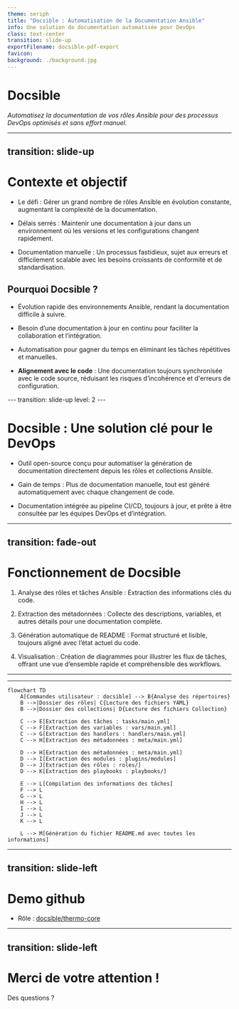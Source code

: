```yaml
---
theme: seriph
title: "Docsible : Automatisation de la Documentation Ansible"
info: Une solution de documentation automatisée pour DevOps
class: text-center
transition: slide-up
exportFilename: docsible-pdf-export
favicon: 
background: ./background.jpg
---
```


# **Docsible**

*Automatisez la documentation de vos rôles Ansible pour des processus DevOps optimisés et sans effort manuel.*

---
transition: slide-up
---

# Contexte et objectif
<v-click>

- <span v-mark.orange="1">Le défi</span> : Gérer un grand nombre de rôles Ansible en évolution constante, augmentant la complexité de la documentation.
</v-click>
<v-click>

- <span v-mark.orange="2">Délais serrés</span> : Maintenir une documentation à jour dans un environnement où les versions et les configurations changent rapidement.
</v-click>
<v-click>

- <span v-mark.orange="3">Documentation manuelle</span> : Un processus fastidieux, sujet aux erreurs et difficilement scalable avec les besoins croissants de conformité et de standardisation.
</v-click>


## Pourquoi Docsible ?
<v-click>

- <span v-mark.orange="4">Évolution rapide</span> des environnements Ansible, rendant la documentation difficile à suivre.
</v-click>
<v-click>

- Besoin d’une documentation <span v-mark.orange="5">à jour en continu</span> pour faciliter la collaboration et l’intégration.
</v-click>
<v-click>

- Automatisation pour <span v-mark.orange="6">gagner du temps</span> en éliminant les tâches répétitives et manuelles.
</v-click>
<v-click>

- <span v-mark.orange="7">**Alignement avec le code**</span> : Une documentation toujours synchronisée avec le code source, réduisant les risques d’incohérence et d'erreurs de configuration.
</v-click>
---
transition: slide-up
level: 2
---

# Docsible : Une solution clé pour le DevOps
<v-click>

- Outil <span v-mark.orange="1">open-source</span> conçu pour automatiser la génération de documentation directement depuis les rôles et collections Ansible.
</v-click>
<v-click>

- <span v-mark.orange="2">Gain de temps</span> : Plus de documentation manuelle, tout est généré automatiquement avec chaque changement de code.
</v-click>
<v-click>

- Documentation <span v-mark.orange="3">intégrée au pipeline CI/CD</span>, toujours à jour, et prête à être consultée par les équipes DevOps et d’intégration.
</v-click>

---
transition: fade-out
---

# Fonctionnement de Docsible
<v-click>

1. <span v-mark.orange="1">Analyse des rôles et tâches Ansible</span> : Extraction des informations clés du code.
</v-click>
<v-click>

2. <span v-mark.orange="2">Extraction des métadonnées</span> : Collecte des descriptions, variables, et autres détails pour une documentation complète.
</v-click>
<v-click>

3. <span v-mark.orange="3">Génération automatique de README</span> : Format structuré et lisible, toujours aligné avec l’état actuel du code.
</v-click>
<v-click>

4. <span v-mark.orange="4">Visualisation</span> : Création de diagrammes pour illustrer les flux de tâches, offrant une vue d’ensemble rapide et compréhensible des workflows.
</v-click>

---
---

```mermaid
flowchart TD
    A[Commandes utilisateur : docsible] --> B{Analyse des répertoires}
    B -->|Dossier des rôles| C{Lecture des fichiers YAML}
    B -->|Dossier des collections| D{Lecture des fichiers Collection}
    
    C --> E[Extraction des tâches : tasks/main.yml]
    C --> F[Extraction des variables : vars/main.yml]
    C --> G[Extraction des handlers : handlers/main.yml]
    C --> H[Extraction des métadonnées : meta/main.yml]
    
    D --> H[Extraction des métadonnées : meta/main.yml]
    D --> I[Extraction des modules : plugins/modules]
    D --> J[Extraction des rôles : roles/]
    D --> K[Extraction des playbooks : playbooks/]
    
    E --> L[Compilation des informations des tâches]
    F --> L
    G --> L
    H --> L
    I --> L
    J --> L
    K --> L
    
    L --> M[Génération du fichier README.md avec toutes les informations]
```

---
transition: slide-left
---

# Demo github

- Rôle : [docsible/thermo-core](https://github.com/docsible/thermo-core)

---
transition: slide-left
---

# Merci de votre attention !

<v-click>Des questions ?</v-click>